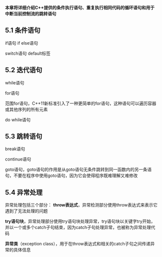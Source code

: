 **本章将详细介绍C++提供的条件执行语句、重复执行相同代码的循环语句和用于中断当前控制流的跳转语句**

## 5.1 条件语句

if语句 if else语句

switch语句 default标签

## 5.2 迭代语句

while语句

for语句

范围for语句，C++11新标准引入了一种更简单的for语句，这种语句可以遍历容器或其他序列的所有元素

do while语句

## 5.3 跳转语句

break语句

continue语句

goto语句，goto语句的作用是从goto语句无条件跳转到同一函数内的另一条语句，不要在程序中使用goto语句，因为它会使得程序既难理解又难修改

## 5.4 异常处理

异常处理包括三个部分：
**throw表达式**，异常检测部分使用throw表达式来表示它遇到了无法处理的问题

**try语句块**，异常处理部分使用try语句块处理异常，try语句块以关键字try开始，并以一个或多个catch子句结束，因为catch子句处理异常，也被称为异常处理代码

**异常类**（exception class），用于在throw表达式和相关的catch子句之间传递异常的具体信息

